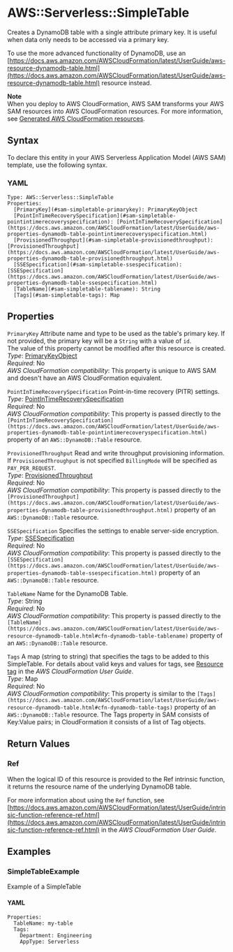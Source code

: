 # AWS::Serverless::SimpleTable<a name="sam-resource-simpletable"></a>

Creates a DynamoDB table with a single attribute primary key\. It is useful when data only needs to be accessed via a primary key\.

To use the more advanced functionality of DynamoDB, use an [https://docs.aws.amazon.com/AWSCloudFormation/latest/UserGuide/aws-resource-dynamodb-table.html](https://docs.aws.amazon.com/AWSCloudFormation/latest/UserGuide/aws-resource-dynamodb-table.html) resource instead\.

**Note**  
When you deploy to AWS CloudFormation, AWS SAM transforms your AWS SAM resources into AWS CloudFormation resources\. For more information, see [Generated AWS CloudFormation resources](sam-specification-generated-resources.md)\.

## Syntax<a name="sam-resource-simpletable-syntax"></a>

To declare this entity in your AWS Serverless Application Model \(AWS SAM\) template, use the following syntax\.

### YAML<a name="sam-resource-simpletable-syntax.yaml"></a>

```
Type: AWS::Serverless::SimpleTable
Properties:
  [PrimaryKey](#sam-simpletable-primarykey): PrimaryKeyObject
  [PointInTimeRecoverySpecification](#sam-simpletable-pointintimerecoveryspecification): [PointInTimeRecoverySpecification](https://docs.aws.amazon.com/AWSCloudFormation/latest/UserGuide/aws-properties-dynamodb-table-pointintimerecoveryspecification.html)
  [ProvisionedThroughput](#sam-simpletable-provisionedthroughput): [ProvisionedThroughput](https://docs.aws.amazon.com/AWSCloudFormation/latest/UserGuide/aws-properties-dynamodb-table-provisionedthroughput.html)
  [SSESpecification](#sam-simpletable-ssespecification): [SSESpecification](https://docs.aws.amazon.com/AWSCloudFormation/latest/UserGuide/aws-properties-dynamodb-table-ssespecification.html)
  [TableName](#sam-simpletable-tablename): String
  [Tags](#sam-simpletable-tags): Map
```

## Properties<a name="sam-resource-simpletable-properties"></a>

 `PrimaryKey`   <a name="sam-simpletable-primarykey"></a>
Attribute name and type to be used as the table's primary key\. If not provided, the primary key will be a `String` with a value of `id`\.  
The value of this property cannot be modified after this resource is created\.
*Type*: [PrimaryKeyObject](sam-property-simpletable-primarykeyobject.md)  
*Required*: No  
*AWS CloudFormation compatibility*: This property is unique to AWS SAM and doesn't have an AWS CloudFormation equivalent\.

 `PointInTimeRecoverySpecification`   <a name="sam-simpletable-pointintimerecoveryspecification"></a>
Point-in-time recovery (PITR) settings\.  
*Type*: [PointInTimeRecoverySpecification](https://docs.aws.amazon.com/AWSCloudFormation/latest/UserGuide/aws-properties-dynamodb-table-pointintimerecoveryspecification.html)  
*Required*: No  
*AWS CloudFormation compatibility*: This property is passed directly to the `[PointInTimeRecoverySpecification](https://docs.aws.amazon.com/AWSCloudFormation/latest/UserGuide/aws-properties-dynamodb-table-pointintimerecoveryspecification.html)` property of an `AWS::DynamoDB::Table` resource\.

 `ProvisionedThroughput`   <a name="sam-simpletable-provisionedthroughput"></a>
Read and write throughput provisioning information\.  
If `ProvisionedThroughput` is not specified `BillingMode` will be specified as `PAY_PER_REQUEST`\.  
*Type*: [ProvisionedThroughput](https://docs.aws.amazon.com/AWSCloudFormation/latest/UserGuide/aws-properties-dynamodb-table-provisionedthroughput.html)  
*Required*: No  
*AWS CloudFormation compatibility*: This property is passed directly to the `[ProvisionedThroughput](https://docs.aws.amazon.com/AWSCloudFormation/latest/UserGuide/aws-properties-dynamodb-table-provisionedthroughput.html)` property of an `AWS::DynamoDB::Table` resource\.

 `SSESpecification`   <a name="sam-simpletable-ssespecification"></a>
Specifies the settings to enable server\-side encryption\.  
*Type*: [SSESpecification](https://docs.aws.amazon.com/AWSCloudFormation/latest/UserGuide/aws-properties-dynamodb-table-ssespecification.html)  
*Required*: No  
*AWS CloudFormation compatibility*: This property is passed directly to the `[SSESpecification](https://docs.aws.amazon.com/AWSCloudFormation/latest/UserGuide/aws-properties-dynamodb-table-ssespecification.html)` property of an `AWS::DynamoDB::Table` resource\.

 `TableName`   <a name="sam-simpletable-tablename"></a>
Name for the DynamoDB Table\.  
*Type*: String  
*Required*: No  
*AWS CloudFormation compatibility*: This property is passed directly to the `[TableName](https://docs.aws.amazon.com/AWSCloudFormation/latest/UserGuide/aws-resource-dynamodb-table.html#cfn-dynamodb-table-tablename)` property of an `AWS::DynamoDB::Table` resource\.

 `Tags`   <a name="sam-simpletable-tags"></a>
A map \(string to string\) that specifies the tags to be added to this SimpleTable\. For details about valid keys and values for tags, see [Resource tag](https://docs.aws.amazon.com/AWSCloudFormation/latest/UserGuide/aws-properties-resource-tags.html) in the *AWS CloudFormation User Guide*\.  
*Type*: Map  
*Required*: No  
*AWS CloudFormation compatibility*: This property is similar to the `[Tags](https://docs.aws.amazon.com/AWSCloudFormation/latest/UserGuide/aws-resource-dynamodb-table.html#cfn-dynamodb-table-tags)` property of an `AWS::DynamoDB::Table` resource\. The Tags property in SAM consists of Key:Value pairs; in CloudFormation it consists of a list of Tag objects\.

## Return Values<a name="sam-resource-simpletable-return-values"></a>

### Ref<a name="sam-resource-simpletable-return-values-ref"></a>

When the logical ID of this resource is provided to the Ref intrinsic function, it returns the resource name of the underlying DynamoDB table\.

For more information about using the `Ref` function, see [https://docs.aws.amazon.com/AWSCloudFormation/latest/UserGuide/intrinsic-function-reference-ref.html](https://docs.aws.amazon.com/AWSCloudFormation/latest/UserGuide/intrinsic-function-reference-ref.html) in the *AWS CloudFormation User Guide*\. 

## Examples<a name="sam-resource-simpletable--examples"></a>

### SimpleTableExample<a name="sam-resource-simpletable--examples--simpletableexample"></a>

Example of a SimpleTable

#### YAML<a name="sam-resource-simpletable--examples--simpletableexample--yaml"></a>

```
Properties:
  TableName: my-table
  Tags:
    Department: Engineering
    AppType: Serverless
```
